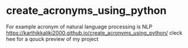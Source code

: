 # create_acronyms_using_python
For example acronym of natural language processing is NLP
https://karthikkaliki2000.github.io/create_acronyms_using_python/ cleck hee for a qouck preview of my project
